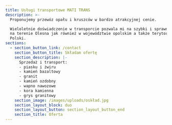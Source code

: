 ```yaml
---
title: Usługi transportowe MATI TRANS
description: >-
  Proponujemy przewóz opału i kruszców w bardzo atrakcyjnej cenie. 

  Wieloletnie doświadczenie w transporcie pozwala mi na szybki i sprawny dowóz
  na terenie Olesna jak również w województwie opolskim a także terytorium
  Polski. 
sections:
  - section_button_link: /contact
    section_button_title: Składam ofertę
    section_description: |-
      Sprzedaż i transport:
      - piasku i żwiru
      - kamień bazaltowy 
      - granit
      - kamień ozdobny
      - wapno nawozowe
      - kora kamienna
      - grys granitowy
    section_image: /images/uploads/oskład.jpg
    section_layout_block: duo
    section_layout_button: section_layout_button_end
    section_title: Oferta
---
```


